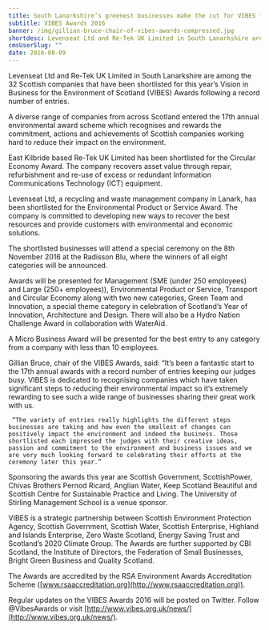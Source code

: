 ```yaml
---
title: South Lanarkshire’s greenest businesses make the cut for VIBES final
subtitle: VIBES Awards 2016
banner: /img/gillian-bruce-chair-of-vibes-awards-compressed.jpg
shortdesc: Levenseat Ltd and Re-Tek UK Limited in South Lanarkshire are among the 32 Scottish companies that have been shortlisted for this year’s Vision in Business for the Environment of Scotland (VIBES) Awards following a record number of entries.
cmsUserSlug: ""
date: 2016-08-09 
---
```


Levenseat Ltd and Re-Tek UK Limited in South Lanarkshire are among the 32 Scottish companies that have been shortlisted for this year’s Vision in Business for the Environment of Scotland (VIBES) Awards following a record number of entries. 

   A diverse range of companies from across Scotland entered the 17th annual environmental award scheme which recognises and rewards the commitment, actions and achievements of Scottish companies working hard to reduce their impact on the environment.

   East Kilbride based Re-Tek UK Limited has been shortlisted for the Circular Economy Award. The company recovers asset value through repair, refurbishment and re-use of excess or redundant Information Communications Technology (ICT) equipment. 

   Levenseat Ltd, a recycling and waste management company in Lanark, has been shortlisted for the Environmental Product or Service Award. The company is committed to developing new ways to recover the best resources and provide customers with environmental and economic solutions.

   The shortlisted businesses will attend a special ceremony on the 8th November 2016 at the Radisson Blu, where the winners of all eight categories will be announced. 

   Awards will be presented for Management (SME (under 250 employees) and Large (250+ employees)), Environmental Product or Service, Transport and Circular Economy along with two new categories, Green Team and Innovation, a special theme category in celebration of Scotland’s Year of Innovation, Architecture and Design. There will also be a Hydro Nation Challenge Award in collaboration with WaterAid. 

   A Micro Business Award will be presented for the best entry to any category from a company with less than 10 employees.

   Gillian Bruce, chair of the VIBES Awards, said: “It’s been a fantastic start to the 17th annual awards with a record number of entries keeping our judges busy. VIBES is dedicated to recognising companies which have taken significant steps to reducing their environmental impact so it’s extremely rewarding to see such a wide range of businesses sharing their great work with us.

     “The variety of entries really highlights the different steps businesses are taking and how even the smallest of changes can positively impact the environment and indeed the business. Those shortlisted each impressed the judges with their creative ideas, passion and commitment to the environment and business issues and we are very much looking forward to celebrating their efforts at the ceremony later this year.”

   Sponsoring the awards this year are Scottish Government, ScottishPower, Chivas Brothers Pernod Ricard, Anglian Water, Keep Scotland Beautiful and Scottish Centre for Sustainable Practice and Living. The University of Stirling Management School is a venue sponsor.

   VIBES is a strategic partnership between Scottish Environment Protection Agency, Scottish Government, Scottish Water, Scottish Enterprise, Highland and Islands Enterprise, Zero Waste Scotland, Energy Saving Trust and Scotland’s 2020 Climate Group. The Awards are further supported by CBI Scotland, the Institute of Directors, the Federation of Small Businesses, Bright Green Business and Quality Scotland. 

   The Awards are accredited by the RSA Environment Awards Accreditation Scheme ([www.rsaaccreditation.org](http://www.rsaaccreditation.org)). 

   Regular updates on the VIBES Awards 2016 will be posted on Twitter. Follow @VibesAwards or visit [http://www.vibes.org.uk/news/](http://www.vibes.org.uk/news/).